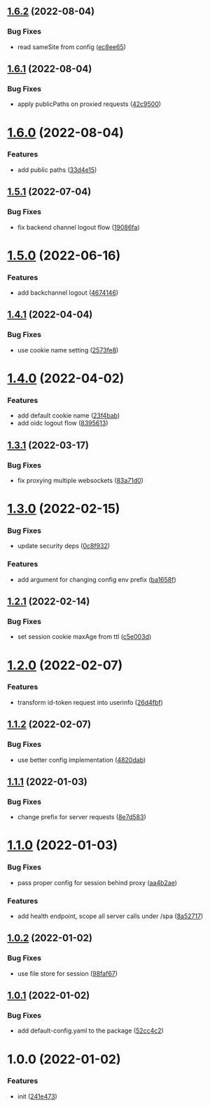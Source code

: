 ## [1.6.2](https://github.com/entwico/spa-resort/compare/v1.6.1...v1.6.2) (2022-08-04)


### Bug Fixes

* read sameSite from config ([ec8ee65](https://github.com/entwico/spa-resort/commit/ec8ee65f40f38089f186ac216dedc338e96202c2))

## [1.6.1](https://github.com/entwico/spa-resort/compare/v1.6.0...v1.6.1) (2022-08-04)


### Bug Fixes

* apply publicPaths on proxied requests ([42c9500](https://github.com/entwico/spa-resort/commit/42c95002b589d24a30f164b3d194cb3aeb113268))

# [1.6.0](https://github.com/entwico/spa-resort/compare/v1.5.1...v1.6.0) (2022-08-04)


### Features

* add public paths ([33d4e15](https://github.com/entwico/spa-resort/commit/33d4e1503985449a81dae622abd30fcddc0083fb))

## [1.5.1](https://github.com/entwico/spa-resort/compare/v1.5.0...v1.5.1) (2022-07-04)


### Bug Fixes

* fix backend channel logout flow ([19086fa](https://github.com/entwico/spa-resort/commit/19086fa572a950421e28f121a99cae2c61dd5b8e))

# [1.5.0](https://github.com/entwico/spa-resort/compare/v1.4.1...v1.5.0) (2022-06-16)


### Features

* add backchannel logout ([4674146](https://github.com/entwico/spa-resort/commit/46741464b61442448ec2ebee295d3f58321bf173))

## [1.4.1](https://github.com/entwico/spa-resort/compare/v1.4.0...v1.4.1) (2022-04-04)


### Bug Fixes

* use cookie name setting ([2573fe8](https://github.com/entwico/spa-resort/commit/2573fe8252fed364785d442b8455389e4a920fe3))

# [1.4.0](https://github.com/entwico/spa-resort/compare/v1.3.1...v1.4.0) (2022-04-02)


### Features

* add default cookie name ([23f4bab](https://github.com/entwico/spa-resort/commit/23f4babcac84e6c65bde6f4686c22ac352baf6b3))
* add oidc logout flow ([8395613](https://github.com/entwico/spa-resort/commit/8395613cbcce514d21244d957f4d4448d9dfde3b))

## [1.3.1](https://github.com/entwico/spa-resort/compare/v1.3.0...v1.3.1) (2022-03-17)


### Bug Fixes

* fix proxying multiple websockets ([83a71d0](https://github.com/entwico/spa-resort/commit/83a71d04e1c2570864f33d242b5087247ce74116))

# [1.3.0](https://github.com/entwico/spa-resort/compare/v1.2.1...v1.3.0) (2022-02-15)


### Bug Fixes

* update security deps ([0c8f932](https://github.com/entwico/spa-resort/commit/0c8f932f8cfd21d010829100b09e526e6a73c124))


### Features

* add argument for changing config env prefix ([ba1658f](https://github.com/entwico/spa-resort/commit/ba1658f07967ce6efd9217796c8bea0806d9d8d8))

## [1.2.1](https://github.com/entwico/spa-resort/compare/v1.2.0...v1.2.1) (2022-02-14)


### Bug Fixes

* set session cookie maxAge from ttl ([c5e003d](https://github.com/entwico/spa-resort/commit/c5e003dbceb3481dcda83c062835429f4d292a71))

# [1.2.0](https://github.com/entwico/spa-resort/compare/v1.1.2...v1.2.0) (2022-02-07)


### Features

* transform id-token request into userinfo ([26d4fbf](https://github.com/entwico/spa-resort/commit/26d4fbfdd8d64741eafd883c53b137bcbfeaa9bb))

## [1.1.2](https://github.com/entwico/spa-resort/compare/v1.1.1...v1.1.2) (2022-02-07)


### Bug Fixes

* use better config implementation ([4820dab](https://github.com/entwico/spa-resort/commit/4820dab3111b350f754998ec5c1e36428fcfb76c))

## [1.1.1](https://github.com/entwico/spa-resort/compare/v1.1.0...v1.1.1) (2022-01-03)


### Bug Fixes

* change prefix for server requests ([8e7d583](https://github.com/entwico/spa-resort/commit/8e7d5836bfb6e2ca64b85b2d4fcbbac87c6acc7a))

# [1.1.0](https://github.com/entwico/spa-resort/compare/v1.0.2...v1.1.0) (2022-01-03)


### Bug Fixes

* pass proper config for session behind proxy ([aa4b2ae](https://github.com/entwico/spa-resort/commit/aa4b2aeda509705d7c5209bc5dba0bf0b1b5d5a0))


### Features

* add health endpoint, scope all server calls under /spa ([8a52717](https://github.com/entwico/spa-resort/commit/8a5271702b596e629538f1cbd0c903e407f7e9ac))

## [1.0.2](https://github.com/entwico/spa-resort/compare/v1.0.1...v1.0.2) (2022-01-02)


### Bug Fixes

* use file store for session ([98faf67](https://github.com/entwico/spa-resort/commit/98faf67d234583112e33e41c61fd9ebb4d66328f))

## [1.0.1](https://github.com/entwico/spa-resort/compare/v1.0.0...v1.0.1) (2022-01-02)


### Bug Fixes

* add default-config.yaml to the package ([52cc4c2](https://github.com/entwico/spa-resort/commit/52cc4c219438f984477e81107293a0991286e387))

# 1.0.0 (2022-01-02)


### Features

* init ([241e473](https://github.com/entwico/spa-resort/commit/241e4736e29ed69c95a6a3c5ecd0c4b1f8828539))
